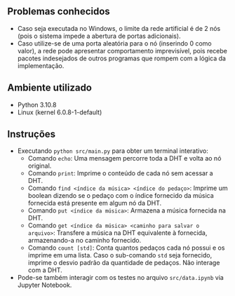 ## Problemas conhecidos
- Caso seja executada no Windows, o limite da rede artificial é de 2 nós (pois o sistema impede a abertura de portas adicionais).
- Caso utilize-se de uma porta aleatória para o nó (inserindo 0 como valor), a rede pode apresentar comportamento imprevisível, pois recebe pacotes indesejados  de outros programas que rompem com a lógica da implementação.

## Ambiente utilizado
- Python 3.10.8
- Linux (kernel 6.0.8-1-default)

## Instruções
- Executando `python src/main.py` para obter um terminal interativo:
  - Comando `echo`: Uma mensagem percorre toda a DHT e volta ao nó original.
  - Comando `print`: Imprime o conteúdo de cada nó sem acessar a DHT.
  - Comando `find <índice da música> <índice do pedaço>`: Imprime um boolean dizendo se o pedaço com o índice fornecido da música fornecida está presente em algum nó da DHT.
  - Comando `put <índice da música>`: Armazena a música fornecida na DHT.
  - Comando `get <índice da música> <caminho para salvar o arquivo>`: Transfere a música na DHT equivalente à fornecida, armazenando-a no caminho fornecido.
  - Comando `count [std]`: Conta quantos pedaços cada nó possui e os imprime em uma lista. Caso o sub-comando `std` seja fornecido, imprime o desvio padrão da quantidade de pedaços. Não interage com a DHT.
- Pode-se também interagir com os testes no arquivo `src/data.ipynb` via Jupyter Notebook.
